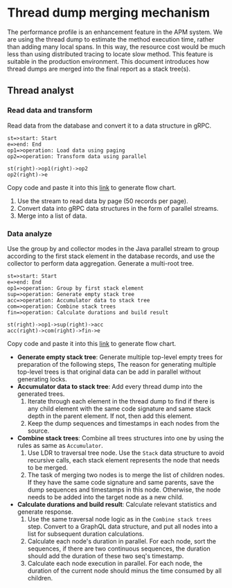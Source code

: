 # Thread dump merging mechanism
The performance profile is an enhancement feature in the APM system. We are using the thread dump to estimate the method execution time, rather than adding many local spans. In this way, the resource cost would be much less than using distributed tracing to locate slow method. This feature is suitable in the production environment. This document introduces how thread dumps are merged into the final report as a stack tree(s).

## Thread analyst
### Read data and transform
Read data from the database and convert it to a data structure in gRPC.
```
st=>start: Start
e=>end: End
op1=>operation: Load data using paging
op2=>operation: Transform data using parallel

st(right)->op1(right)->op2
op2(right)->e
```
Copy code and paste it into this [link](http://flowchart.js.org/) to generate flow chart.
1. Use the stream to read data by page (50 records per page).
2. Convert data into gRPC data structures in the form of parallel streams.
3. Merge into a list of data.
### Data analyze
Use the group by and collector modes in the Java parallel stream to group according to the first stack element in the database records,
and use the collector to perform data aggregation. Generate a multi-root tree.
```
st=>start: Start
e=>end: End
op1=>operation: Group by first stack element
sup=>operation: Generate empty stack tree
acc=>operation: Accumulator data to stack tree
com=>operation: Combine stack trees
fin=>operation: Calculate durations and build result

st(right)->op1->sup(right)->acc
acc(right)->com(right)->fin->e
```
Copy code and paste it into this [link](http://flowchart.js.org/) to generate flow chart.
- **Generate empty stack tree**: Generate multiple top-level empty trees for preparation of the following steps, 
The reason for generating multiple top-level trees is that original data can be add in parallel without generating locks.
- **Accumulator data to stack tree**: Add every thread dump into the generated trees.
    1. Iterate through each element in the thread dump to find if there is any child element with the same code signature and same stack depth in the parent element. 
    If not, then add this element.
    2. Keep the dump sequences and timestamps in each nodes from the source.
- **Combine stack trees**: Combine all trees structures into one by using the rules as same as `Accumulator`.
    1. Use LDR to traversal tree node. Use the `Stack` data structure to avoid recursive calls, each stack element represents the node that needs to be merged.
    2. The task of merging two nodes is to merge the list of children nodes. If they have the same code signature and same parents, save the dump sequences and timestamps in this node. Otherwise, the node needs to be added into the target node as a new child.
- **Calculate durations and build result**: Calculate relevant statistics and generate response.
    1. Use the same traversal node logic as in the `Combine stack trees` step. Convert to a GraphQL data structure, and put all nodes into a list for subsequent duration calculations.
    2. Calculate each node's duration in parallel. For each node, sort the sequences, if there are two continuous sequences, the duration should add the duration of these two seq's timestamp.
    3. Calculate each node execution in parallel. For each node, the duration of the current node should minus the time consumed by all children.
